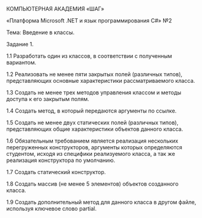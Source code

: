 КОМПЬЮТЕРНАЯ АКАДЕМИЯ «ШАГ» 

«Платформа Microsoft .NET и язык программирования C#» №2 

Тема: Введение в классы. 

Задание 1. 

1.1 Разработать один из классов, в соответствии с полученным вариантом. 

1.2 Реализовать не менее пяти закрытых полей (различных типов), представляющих основные характеристики рассматриваемого класса. 

1.3 Создать не менее трех методов управления классом и методы доступа к его закрытым полям. 

1.4 Создать метод, в который передаются аргументы по ссылке. 

1.5 Создать не менее двух статических полей (различных типов), представляющих общие характеристики объектов данного класса. 

1.6 Обязательным требованием является реализация нескольких перегруженных конструкторов, аргументы которых определяются студентом, исходя из специфики реализуемого класса, а так же реализация конструктора по умолчанию. 

1.7 Создать статический конструктор. 

1.8 Создать массив (не менее 5 элементов) объектов созданного класса. 

1.9 Создать дополнительный метод для данного класса в другом файле, используя ключевое слово partial.

